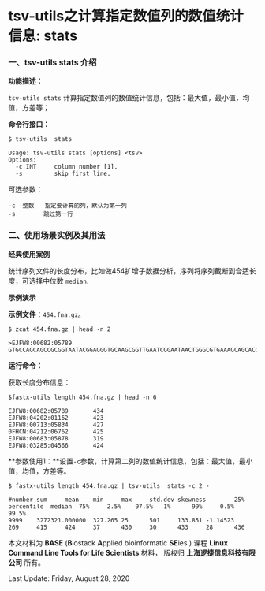 # tsv-utils之计算指定数值列的数值统计信息: stats

### 一、tsv-utils stats 介绍

**功能描述：**

`tsv-utils stats` 计算指定数值列的数值统计信息，包括：最大值，最小值，均值，方差等；

**命令行接口：**

    $ tsv-utils  stats
    
    Usage: tsv-utils stats [options] <tsv>
    Options:
      -c INT     column number [1].
      -s         skip first line.

可选参数：

    -c  整数   指定要计算的列，默认为第一列
    -s        跳过第一行

### 二、使用场景实例及其用法

**经典使用案例**

  统计序列文件的长度分布，比如做454扩增子数据分析，序列将序列截断到合适长度，可选择中位数 `median`.

**示例演示**

**示例文件**：`454.fna.gz`。

    $ zcat 454.fna.gz | head -n 2
    
    >EJFW8:00682:05789
    GTGCCAGCAGCCGCGGTAATACGGAGGGTGCAAGCGGTTGAATCGGAATAACTGGGCGTGAAAGCAGCACGCAGGCGGTTTTGTTAAGTCAGATGTGGAAATCCCCCGGGCTCAACCTGGGAACTGCATCTGATACTGGCAAGCTTGAGTCTCGTAGAGGGGGGTAGAATTCCAGGTGTAGCGGTGAAATGCGTAGAGATCTGGAGGAATACCGGTGGCGAAGGCGGCCCCCTGGACGAAGACTGACGCTCAGGTGCGAAAGCGTGGGGAGCAAACAGGATTAGATACCCTGGATACGTCCACGCCGTAAACGATGTCGACTTGGAGGTTGTGCCCTTGAGGCGTGGCTTCCGGAGCTAACGCGTTAAGTCGACCGCCTGGGGAGTACGGCCGCAAGGTTAAAACTCAAATGAATTGACGGATCGAATAACCTT


**运行命令：**


获取长度分布信息：

    $fastx-utils length 454.fna.gz | head -n 6
    
    EJFW8:00682:05789       434
    EJFW8:04202:01162       423
    EJFW8:00713:05834       427
    0FHCN:04212:06762       425
    EJFW8:00683:05878       319
    EJFW8:03285:04566       424

**参数使用1：**设置`-c`参数，计算第二列的数值统计信息，包括：最大值，最小值，均值，方差等。

    $ fastx-utils length 454.fna.gz | tsv-utils  stats -c 2 - 
    
    #number sum     mean    min     max     std.dev skewness        25%-percentile  median  75%     2.5%    97.5%   1%      99%     0.5%    99.5%
    9999    3272321.000000  327.265 25      501     133.851 -1.14523        269     415     424     37      430     30      433     28      436



本文材料为 **BASE** (**B**iostack **A**pplied bioinformatic **SE**ies ) 课程 **Linux Command Line Tools for Life Scientists** 材料， 版权归 **上海逻捷信息科技有限公司** 所有。

Last Update: Friday, August 28, 2020
